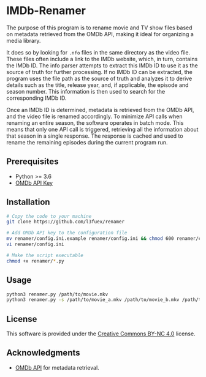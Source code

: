 # IMDb-Renamer
The purpose of this program is to rename movie and TV show files based on metadata retrieved from the OMDb API, making it ideal for organizing a media library.

It does so by looking for `.nfo` files in the same directory as the video file. These files often include a link to the IMDb website, which, in turn, contains the IMDb ID. The info parser attempts to extract this IMDb ID to use it as the source of truth for further processing.
If no IMDb ID can be extracted, the program uses the file path as the source of truth and analyzes it to derive details such as the title, release year, and, if applicable, the episode and season number. This information is then used to search for the corresponding IMDb ID.

Once an IMDb ID is determined, metadata is retrieved from the OMDb API, and the video file is renamed accordingly.
To minimize API calls when renaming an entire season, the software operates in batch mode. This means that only one API call is triggered, retrieving all the information about that season in a single response. The response is cached and used to rename the remaining episodes during the current program run.

## Prerequisites
- Python >= 3.6
- [OMDb API Key](https://www.omdbapi.com/apikey.aspx)

## Installation
```bash
# Copy the code to your machine
git clone https://github.com/l3fuex/renamer

# Add OMDb API key to the configuration file
mv renamer/config.ini.example renamer/config.ini && chmod 600 renamer/config.ini
vi renamer/config.ini

# Make the script executable
chmod +x renamer/*.py
```

## Usage
```bash
python3 renamer.py /path/to/movie.mkv
python3 renamer.py -s /path/to/movie_a.mkv /path/to/movie_b.mkv /path/to/movie_x.mkv
```

## License
This software is provided under the [Creative Commons BY-NC 4.0](https://creativecommons.org/licenses/by-nc/4.0/) license.

## Acknowledgments
- [OMDb API](https://www.omdbapi.com/) for metadata retrieval.